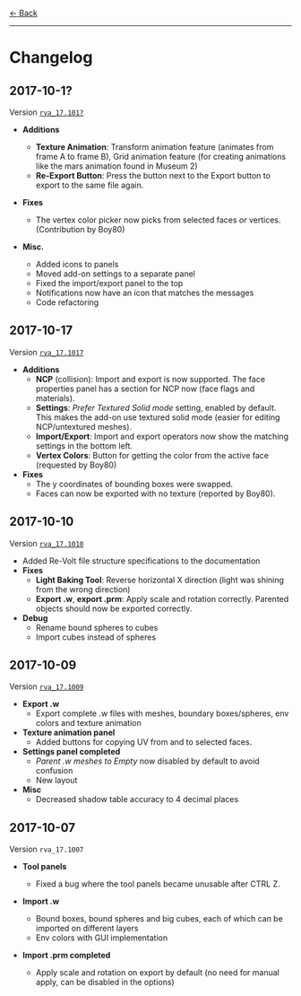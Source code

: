 [$\leftarrow$ Back](../index.html)

---

# Changelog

## 2017-10-1?

Version [`rva_17.101?`](https://github.com/Yethiel/re-volt-addon/releases/tag/rva_17.101?)

* **Additions**
  * **Texture Animation**: Transform animation feature (animates from frame A to frame B), Grid animation feature (for creating animations like the mars animation found in Museum 2)
  * **Re-Export Button**: Press the button next to the Export button to export to the same file again.

* **Fixes**
  * The vertex color picker now picks from selected faces _or_ vertices. (Contribution by Boy80)

* **Misc.**
  * Added icons to panels
  * Moved add-on settings to a separate panel
  * Fixed the import/export panel to the top
  * Notifications now have an icon that matches the messages
  * Code refactoring

## 2017-10-17

Version [`rva_17.1017`](https://github.com/Yethiel/re-volt-addon/releases/tag/rva_17.1017)

* **Additions**
  * **NCP** (collision): Import and export is now supported. The face properties panel has a section for NCP now (face flags and materials).
  * **Settings**: _Prefer Textured Solid mode_ setting, enabled by default. This makes the add-on use textured solid mode (easier for editing NCP/untextured meshes).
  * **Import/Export**: Import and export operators now show the matching settings in the bottom left.
  * **Vertex Colors**: Button for getting the color from the active face (requested by Boy80)
* **Fixes**
  * The y coordinates of bounding boxes were swapped.
  * Faces can now be exported with no texture (reported by Boy80).

## 2017-10-10

Version [`rva_17.1010`](https://github.com/Yethiel/re-volt-addon/releases/tag/rva_17.1010)

* Added Re-Volt file structure specifications to the documentation
* **Fixes**
  * **Light Baking Tool**: Reverse horizontal X direction (light was shining from the wrong direction)
  * **Export .w**, **export .prm**: Apply scale and rotation correctly. Parented objects should now be exported correctly.
* **Debug**
  * Rename bound spheres to cubes
  * Import cubes instead of spheres

## 2017-10-09

Version [`rva_17.1009`](https://github.com/Yethiel/re-volt-addon/releases/tag/rva_17.1009)

* **Export .w**
  * Export complete .w files with meshes, boundary boxes/spheres, env colors and texture animation
* **Texture animation panel**
  * Added buttons for copying UV from and to selected faces.
* **Settings panel completed**
  * *Parent .w meshes to Empty* now disabled by default to avoid confusion
  * New layout
* **Misc**
  * Decreased shadow table accuracy to 4 decimal places

## 2017-10-07

Version `rva_17.1007`

+ **Tool panels**
  + Fixed a bug where the tool panels became unusable after CTRL Z.


+ **Import .w**
  + Bound boxes, bound spheres and big cubes, each of which can be imported on
    different layers
  + Env colors with GUI implementation
+ **Import .prm completed**
  + Apply scale and rotation on export by default (no need for manual apply,
    can be disabled in the options)
